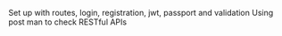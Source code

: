 Set up with routes, login, registration, jwt, passport and validation 
Using post man to check RESTful APIs
